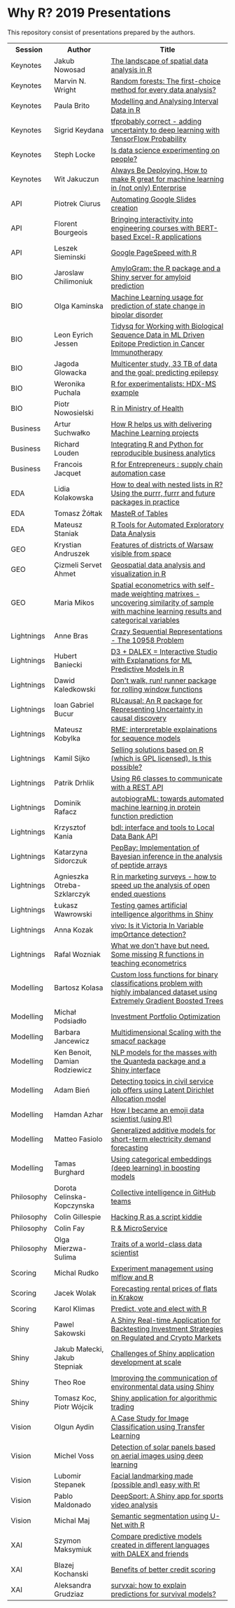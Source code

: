# Why R? 2019 Presentations

This repository consist of presentations prepared by the authors.

<table>
  <tr>
    <th>Session</th>
    <th>Author</th>
    <th>Title</th>
  </tr>
  
  <tr>
    <td>Keynotes</td>
    <td>Jakub Nowosad</td>
    <td><a href="">The landscape of spatial data analysis in R</a></td>
  </tr>
  <tr>
    <td>Keynotes</td>
    <td>Marvin N. Wright</td>
    <td><a href="">Random forests: The first-choice method for every data analysis?</a></td>
  </tr>
  <tr>
    <td>Keynotes</td>
    <td>Paula Brito</td>
    <td><a href="">Modelling and Analysing Interval Data in R</a></td>
  </tr>
  <tr>
    <td>Keynotes</td>
    <td>Sigrid Keydana</td>
    <td><a href="">tfprobably correct - adding uncertainty to deep learning with TensorFlow Probability</a></td>
  </tr>
  <tr>
    <td>Keynotes</td>
    <td>Steph Locke</td>
    <td><a href="">Is data science experimenting on people?</a></td>
  </tr>
  <tr>
    <td>Keynotes</td>
    <td>Wit Jakuczun</td>
    <td><a href="">Always Be Deploying. How to make R great for machine learning in (not only) Enterprise</a></td>
  </tr>
  
  <tr>
    <td>API</td>
    <td>Piotrek Ciurus</td>
    <td><a href="">Automating Google Slides creation</a></td>
  </tr>
  <tr>
    <td>API</td>
    <td>Florent Bourgeois</td>
    <td><a href="">Bringing interactivity into engineering courses with BERT-based Excel-R applications</a></td>
  </tr>
  <tr>
    <td>API</td>
    <td>Leszek Sieminski</td>
    <td><a href="">Google PageSpeed with R</a></td>
  </tr>
  
  <tr>
    <td>BIO</td>
    <td>Jaroslaw Chilimoniuk</td>
    <td><a href="">AmyloGram: the R package and a Shiny server for amyloid prediction</a></td>
  </tr>
  <tr>
    <td>BIO</td>
    <td>Olga Kaminska</td>
    <td><a href="">Machine Learning usage for prediction of state change in bipolar disorder</a></td>
  </tr>
  <tr>
    <td>BIO</td>
    <td>Leon Eyrich Jessen</td>
    <td><a href="">Tidysq for Working with Biological Sequence Data in ML Driven Epitope Prediction in Cancer Immunotherapy</a></td>
  </tr>
  <tr>
    <td>BIO</td>
    <td>Jagoda Glowacka</td>
    <td><a href="">Multicenter study, 33 TB of data and the goal: predicting epilepsy</a></td>
  </tr>
  <tr>
    <td>BIO</td>
    <td>Weronika Puchala</td>
    <td><a href="">R for experimentalists: HDX-MS example</a></td>
  </tr>
  <tr>
    <td>BIO</td>
    <td>Piotr Nowosielski</td>
    <td><a href="">R in Ministry of Health</a></td>
  </tr>
  
  <tr>
    <td>Business</td>
    <td>Artur Suchwałko</td>
    <td><a href="">How R helps us with delivering Machine Learning projects</a></td>
  </tr>
  <tr>
    <td>Business</td>
    <td>Richard Louden</td>
    <td><a href="">Integrating R and Python for reproducible business analytics</a></td>
  </tr>
  <tr>
    <td>Business</td>
    <td>Francois Jacquet</td>
    <td><a href="">R for Entrepreneurs : supply chain automation case</a></td>
  </tr>
  
  <tr>
    <td>EDA</td>
    <td>Lidia Kolakowska</td>
    <td><a href="">How to deal with nested lists in R? Using the purrr, furrr and future packages in practice</a></td>
  </tr>
  <tr>
    <td>EDA</td>
    <td>Tomasz Żółtak</td>
    <td><a href="">MasteR of Tables</a></td>
  </tr>
  <tr>
    <td>EDA</td>
    <td>Mateusz Staniak</td>
    <td><a href="">R Tools for Automated Exploratory Data Analysis</a></td>
  </tr>
  
  <tr>
    <td>GEO</td>
    <td>Krystian Andruszek</td>
    <td><a href="">Features of districts of Warsaw visible from space</a></td>
  </tr>
  <tr>
    <td>GEO</td>
    <td>Çizmeli Servet Ahmet</td>
    <td><a href="">Geospatial data analysis and visualization in R</a></td>
  </tr>
  <tr>
    <td>GEO</td>
    <td>Maria Mikos</td>
    <td><a href="">Spatial econometrics with self-made weighting matrixes - uncovering similarity of sample with machine learning results and categorical variables</a></td>
  </tr>
  
  <tr>
    <td>Lightnings</td>
    <td>Anne Bras</td>
    <td><a href="">Crazy Sequential Representations - The 10958 Problem</a></td>
  </tr>
  <tr>
    <td>Lightnings</td>
    <td>Hubert Baniecki</td>
    <td><a href="">D3 + DALEX = Interactive Studio with Explanations for ML Predictive Models in R</a></td>
  </tr>
  <tr>
    <td>Lightnings</td>
    <td>Dawid Kaledkowski</td>
    <td><a href="">Don't walk, run! runner package for rolling window functions</a></td>
  </tr>
  <tr>
    <td>Lightnings</td>
    <td>Ioan Gabriel Bucur</td>
    <td><a href="">RUcausal: An R package for Representing Uncertainty in causal discovery</a></td>
  </tr>
  <tr>
    <td>Lightnings</td>
    <td>Mateusz Kobylka</td>
    <td><a href="">RME: interpretable explainations for sequence models</a></td>
  </tr>
  <tr>
    <td>Lightnings</td>
    <td>Kamil Sijko</td>
    <td><a href="">Selling solutions based on R (which is GPL licensed). Is this possible?</a></td>
  </tr>
  <tr>
    <td>Lightnings</td>
    <td> Patrik Drhlik</td>
    <td><a href="">Using R6 classes to communicate with a REST API</a></td>
  </tr>
  <tr>
    <td>Lightnings</td>
    <td>Dominik Rafacz</td>
    <td><a href="">autobiograML: towards automated machine learning in protein function prediction</a></td>
  </tr>
  <tr>
    <td>Lightnings</td>
    <td>Krzysztof Kania</td>
    <td><a href="">bdl: interface and tools to Local Data Bank API</a></td>
  </tr>
  <tr>
    <td>Lightnings</td>
    <td>Katarzyna Sidorczuk</td>
    <td><a href="">PepBay: Implementation of Bayesian inference in the analysis of peptide arrays</a></td>
  </tr>
  <tr>
    <td>Lightnings</td>
    <td>Agnieszka Otreba-Szklarczyk</td>
    <td><a href="">R in marketing surveys - how to speed up the analysis of open ended questions</a></td>
  </tr>
  <tr>
    <td>Lightnings</td>
    <td>Łukasz Wawrowski</td>
    <td><a href="">Testing games artificial intelligence algorithms in Shiny</a></td>
  </tr>
  <tr>
    <td>Lightnings</td>
    <td>Anna Kozak</td>
    <td><a href="">vivo: Is it Victoria In Variable impOrtance detection?</a></td>
  </tr>
  <tr>
    <td>Lightnings</td>
    <td>Rafal Wozniak</td>
    <td><a href="">What we don't have but need. Some missing R functions in teaching econometrics</a></td>
  </tr>
  
   <tr>
    <td>Modelling</td>
    <td>Bartosz Kolasa</td>
    <td><a href="">Custom loss functions for binary classifications problem with highly imbalanced dataset using Extremely Gradient Boosted Trees</a></td>
  </tr>
  <tr>
    <td>Modelling</td>
    <td>Michał Podsiadło</td>
    <td><a href="">Investment Portfolio Optimization</a></td>
  </tr>
  <tr>
    <td>Modelling</td>
    <td>Barbara Jancewicz</td>
    <td><a href="">Multidimensional Scaling with the smacof package</a></td>
  </tr>
  <tr>
    <td>Modelling</td>
    <td>Ken Benoit, Damian Rodziewicz</td>
    <td><a href="">NLP models for the masses with the Quanteda package and a Shiny interface</a></td>
  </tr>
  <tr>
    <td>Modelling</td>
    <td>Adam Bień</td>
    <td><a href="">Detecting topics in civil service job offers using Latent Dirichlet Allocation model</a></td>
  </tr>
  <tr>
    <td>Modelling</td>
    <td>Hamdan Azhar</td>
    <td><a href="">How I became an emoji data scientist (using R!)</a></td>
  </tr>
  <tr>
    <td>Modelling</td>
    <td>Matteo Fasiolo</td>
    <td><a href="">Generalized additive models for short-term electricity demand forecasting</a></td>
  </tr>
  <tr>
    <td>Modelling</td>
    <td>Tamas Burghard</td>
    <td><a href="">Using categorical embeddings (deep learning) in boosting models</a></td>
  </tr>
  
  <tr>
    <td>Philosophy</td>
    <td>Dorota Celinska-Kopczynska</td>
    <td><a href="">Collective intelligence in GitHub teams</a></td>
  </tr>
  <tr>
    <td>Philosophy</td>
    <td>Colin Gillespie</td>
    <td><a href="">Hacking R as a script kiddie</a></td>
  </tr>
  <tr>
    <td>Philosophy</td>
    <td>Colin Fay</td>
    <td><a href="">R & MicroService</a></td>
  </tr>
  <tr>
    <td>Philosophy</td>
    <td>Olga Mierzwa-Sulima</td>
    <td><a href="">Traits of a world-class data scientist</a></td>
  </tr>
  
  <tr>
    <td>Scoring</td>
    <td>Michal Rudko</td>
    <td><a href="">Experiment management using mlflow and R</a></td>
  </tr>
  <tr>
    <td>Scoring</td>
    <td>Jacek Wolak</td>
    <td><a href="">Forecasting rental prices of flats in Krakow</a></td>
  </tr>
  <tr>
    <td>Scoring</td>
    <td>Karol Klimas</td>
    <td><a href="">Predict, vote and elect with R</a></td>
  </tr>
  
  <tr>
    <td>Shiny</td>
    <td>Pawel Sakowski</td>
    <td><a href="">A Shiny Real-time Application for Backtesting Investment Strategies on Regulated and Crypto Markets</a></td>
  </tr>
  <tr>
    <td>Shiny</td>
    <td>Jakub Małecki, Jakub Stepniak</td>
    <td><a href="">Challenges of Shiny application development at scale</a></td>
  </tr>
  <tr>
    <td>Shiny</td>
    <td>Theo Roe</td>
    <td><a href="">Improving the communication of environmental data using Shiny</a></td>
  </tr>
  <tr>
    <td>Shiny</td>
    <td>Tomasz Koc, Piotr Wójcik</td>
    <td><a href="">Shiny application for algorithmic trading</a></td>
  </tr>
  
  <tr>
    <td>Vision</td>
    <td>Olgun Aydin</td>
    <td><a href="">A Case Study for Image Classification using Transfer Learning</a></td>
  </tr>
  <tr>
    <td>Vision</td>
    <td>Michel Voss</td>
    <td><a href="">Detection of solar panels based on aerial images using deep learning</a></td>
  </tr>
  <tr>
    <td>Vision</td>
    <td>Lubomir Stepanek</td>
    <td><a href="">Facial landmarking made (possible and) easy with R!</a></td>
  </tr>
  <tr>
    <td>Vision</td>
    <td>Pablo Maldonado</td>
    <td><a href="">DeepSport: A Shiny app for sports video analysis</a></td>
  </tr>
  <tr>
    <td>Vision</td>
    <td>Michal Maj</td>
    <td><a href="">Semantic segmentation using U-Net with R</a></td>
  </tr>
  
  <tr>
    <td>XAI</td>
    <td>Szymon Maksymiuk</td>
    <td><a href="">Compare predictive models created in different languages with DALEX and friends</a></td>
  </tr>
  <tr>
    <td>XAI</td>
    <td>Blazej Kochanski</td>
    <td><a href="">Benefits of better credit scoring</a></td>
  </tr>
  <tr>
    <td>XAI</td>
    <td>Aleksandra Grudziaz</td>
    <td><a href="">survxai: how to explain predictions for survival models?</a></td>
  </tr>

</table>